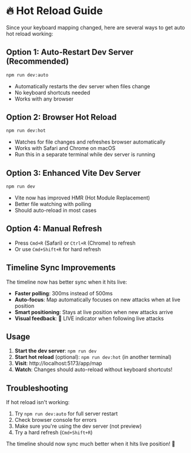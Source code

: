# 🔥 Hot Reload Guide

Since your keyboard mapping changed, here are several ways to get auto hot reload working:

## **Option 1: Auto-Restart Dev Server (Recommended)**
```bash
npm run dev:auto
```
- Automatically restarts the dev server when files change
- No keyboard shortcuts needed
- Works with any browser

## **Option 2: Browser Hot Reload**
```bash
npm run dev:hot
```
- Watches for file changes and refreshes browser automatically
- Works with Safari and Chrome on macOS
- Run this in a separate terminal while dev server is running

## **Option 3: Enhanced Vite Dev Server**
```bash
npm run dev
```
- Vite now has improved HMR (Hot Module Replacement)
- Better file watching with polling
- Should auto-reload in most cases

## **Option 4: Manual Refresh**
- Press `Cmd+R` (Safari) or `Ctrl+R` (Chrome) to refresh
- Or use `Cmd+Shift+R` for hard refresh

## **Timeline Sync Improvements**

The timeline now has better sync when it hits live:
- **Faster polling**: 300ms instead of 500ms
- **Auto-focus**: Map automatically focuses on new attacks when at live position
- **Smart positioning**: Stays at live position when new attacks arrive
- **Visual feedback**: 🔴 LIVE indicator when following live attacks

## **Usage**

1. **Start the dev server**: `npm run dev`
2. **Start hot reload** (optional): `npm run dev:hot` (in another terminal)
3. **Visit**: http://localhost:5173/app/map
4. **Watch**: Changes should auto-reload without keyboard shortcuts!

## **Troubleshooting**

If hot reload isn't working:
1. Try `npm run dev:auto` for full server restart
2. Check browser console for errors
3. Make sure you're using the dev server (not preview)
4. Try a hard refresh (`Cmd+Shift+R`)

The timeline should now sync much better when it hits live position! 🚀
